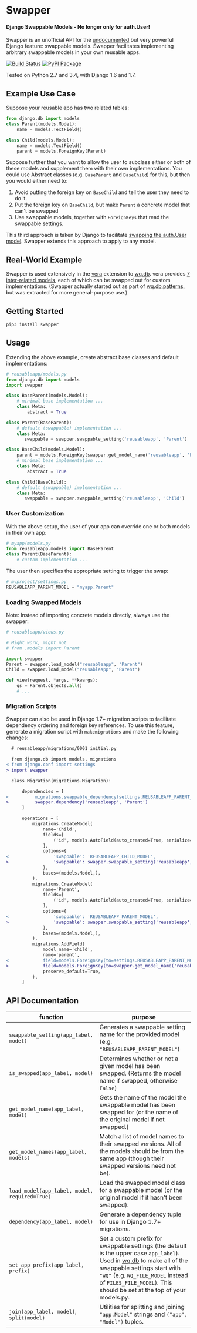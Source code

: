 Swapper
=======

#### Django Swappable Models - No longer only for auth.User!

Swapper is an unofficial API for the [undocumented] but very powerful Django 
feature: swappable models.  Swapper facilitates implementing
arbitrary swappable models in your own reusable apps.

[![Build Status](https://travis-ci.org/wq/django-swappable-models.svg?branch=master)](https://travis-ci.org/wq/django-swappable-models)
[![PyPI Package](https://pypip.in/version/swapper/badge.png)](https://pypi.python.org/pypi/swapper)

Tested on Python 2.7 and 3.4, with Django 1.6 and 1.7.

## Example Use Case

Suppose your reusable app has two related tables:

```python
from django.db import models
class Parent(models.Model):
    name = models.TextField()

class Child(models.Model):
    name = models.TextField()
    parent = models.ForeignKey(Parent)
```

Suppose further that you want to allow the user to subclass either or both of
these models and supplement them with their own implementations.  You could use
Abstract classes (e.g. `BaseParent` and `BaseChild`) for this, but then you
would either need to:

 1. Avoid putting the foreign key on `BaseChild` and tell the user they need to
    do it.
 2. Put the foreign key on `BaseChild`, but make `Parent` a concrete model that
    can't be swapped
 3. Use swappable models, together with `ForeignKeys` that read the swappable
    settings.

This third approach is taken by Django to facilitate [swapping the auth.User
model].  Swapper extends this approach to apply to any model.

## Real-World Example
Swapper is used extensively in the [vera] extension to [wq.db].  vera provides [7 inter-related models], each of which can be swapped out for custom implementations.  (Swapper actually started out as part of [wq.db.patterns], but was extracted for more general-purpose use.)

## Getting Started

```bash
pip3 install swapper
```

## Usage

Extending the above example, create abstract base classes and default 
implementations:

```python
# reusableapp/models.py
from django.db import models
import swapper

class BaseParent(models.Model):
    # minimal base implementation ...
    class Meta:
        abstract = True

class Parent(BaseParent):
    # default (swappable) implementation ...
    class Meta:
       swappable = swapper.swappable_setting('reusableapp', 'Parent')

class BaseChild(models.Model):
    parent = models.ForeignKey(swapper.get_model_name('reusableapp', 'Parent'))
    # minimal base implementation ...
    class Meta:
        abstract = True

class Child(BaseChild):
    # default (swappable) implementation ...
    class Meta:
       swappable = swapper.swappable_setting('reusableapp', 'Child')
```

### User Customization
With the above setup, the user of your app can override one or both models in their own app:

```python
# myapp/models.py
from reusableapp.models import BaseParent
class Parent(BaseParent):
    # custom implementation ...
```

The user then specifies the appropriate setting to trigger the swap:

```python
# myproject/settings.py
REUSABLEAPP_PARENT_MODEL = "myapp.Parent"
```

### Loading Swapped Models

Note: Instead of importing concrete models directly, always use the swapper:

```python
# reusableapp/views.py

# Might work, might not
# from .models import Parent

import swapper
Parent = swapper.load_model("reusableapp", "Parent")
Child = swapper.load_model("reusableapp", "Parent")

def view(request, *args, **kwargs):
    qs = Parent.objects.all()
    # ...
```

### Migration Scripts
Swapper can also be used in Django 1.7+ migration scripts to facilitate dependency ordering and foreign key references.  To use this feature, generate a migration script with `makemigrations` and make the following changes: 

```diff
  # reusableapp/migrations/0001_initial.py

  from django.db import models, migrations
< from django.conf import settings
> import swapper

  class Migration(migrations.Migration):

      dependencies = [
<          migrations.swappable_dependency(settings.REUSABLEAPP_PARENT_MODEL),
>          swapper.dependency('reusableapp', 'Parent')
      ]

      operations = [
          migrations.CreateModel(
              name='Child',
              fields=[
                  ('id', models.AutoField(auto_created=True, serialize=False, primary_key=True, verbose_name='ID')),
              ],
              options={
<                 'swappable': 'REUSABLEAPP_CHILD_MODEL',
>                 'swappable': swapper.swappable_setting('reusableapp', 'Child'),
              },
              bases=(models.Model,),
          ),
          migrations.CreateModel(
              name='Parent',
              fields=[
                  ('id', models.AutoField(auto_created=True, serialize=False, primary_key=True, verbose_name='ID')),
              ],
              options={
<                 'swappable': 'REUSABLEAPP_PARENT_MODEL',
>                 'swappable': swapper.swappable_setting('reusableapp', 'Child'),
              },
              bases=(models.Model,),
          ),
          migrations.AddField(
              model_name='child',
              name='parent',
<             field=models.ForeignKey(to=settings.REUSABLEAPP_PARENT_MODEL),
>             field=models.ForeignKey(to=swapper.get_model_name('reusableapp', 'Parent')),
              preserve_default=True,
          ),
      ]
```

## API Documentation

function | purpose
---------|--------
`swappable_setting(app_label, model)` | Generates a swappable setting name for the provided model (e.g. `"REUSABLEAPP_PARENT_MODEL"`)
`is_swapped(app_label, model)` | Determines whether or not a given model has been swapped.  (Returns the model name if swapped, otherwise `False`)
`get_model_name(app_label, model)` | Gets the name of the model the swappable model has been swapped for (or the name of the original model if not swapped.)
`get_model_names(app_label, models)` | Match a list of model names to their swapped versions.  All of the models should be from the same app (though their swapped versions need not be).
`load_model(app_label, model, required=True)` | Load the swapped model class for a swappable model (or the original model if it hasn't been swapped).
`dependency(app_label, model)` | Generate a dependency tuple for use in Django 1.7+ migrations.
`set_app_prefix(app_label, prefix)` | Set a custom prefix for swappable settings (the default is the upper case `app_label`).  Used in [wq.db] to make all of the swappable settings start with `"WQ"` (e.g. `WQ_FILE_MODEL` instead of `FILES_FILE_MODEL`).  This should be set at the top of your models.py.
`join(app_label, model)`, `split(model)` | Utilities for splitting and joining `"app.Model"` strings and `("app", "Model")` tuples.

[undocumented]: https://code.djangoproject.com/ticket/19103
[swapping the auth.User model]: https://docs.djangoproject.com/en/dev/topics/auth/customizing/#auth-custom-user
[wq.db]: http://wq.io/wq.db
[vera]: http://wq.io/vera
[wq.db.patterns]: http://wq.io/docs/about-patterns
[7 inter-related models]: https://github.com/wq/vera/blob/master/vera/models.py
